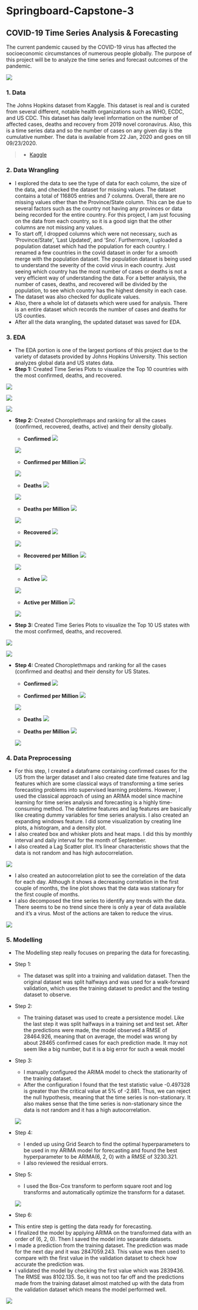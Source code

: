 # Springboard-Capstone-3
## **COVID-19 Time Series Analysis & Forecasting**

The current pandemic caused by the COVID-19 virus has affected the socioeconomic circumstances of numerous people globally. The purpose of this project will be to analyze the time series and forecast outcomes of the pandemic.

![](Capstone%203%20(Modeling)/Geographical%20Scatterplot.PNG)

### **1. Data**

The Johns Hopkins dataset from Kaggle. This dataset is real and is curated from several different, notable health organizations such as WHO, ECDC, and US CDC. This dataset has daily level information on the number of affected cases, deaths and recovery from 2019 novel coronavirus. Also, this is a time series data and so the number of cases on any given day is the cumulative number. The data is available from 22 Jan, 2020 and goes on till 09/23/2020.

> * [Kaggle](https://www.kaggle.com/sudalairajkumar/novel-corona-virus-2019-dataset)

### **2. Data Wrangling**

* I explored the data to see the type of data for each column, the size of the data, and checked the dataset for missing values. The dataset contains a total of 116805 entries and 7 columns. Overall, there are no missing values other than the Province/State column. This can be due to several factors such as the country not having any provinces or data being recorded for the entire country. For this project, I am just focusing on the data from each country, so it is a good sign that the other columns are not missing any values.
* To start off, I dropped columns which were not necessary, such as ‘Province/State’, ‘Last Updated’, and ‘Sno’. Furthermore, I uploaded a population dataset which had the population for each country. I renamed a few countries in the covid dataset in order for a smooth merge with the population dataset. The population dataset is being used to understand the severity of the covid virus in each country. Just seeing which country has the most number of cases or deaths is not a very efficient way of understanding the data. For a better analysis, the number of cases, deaths, and recovered will be divided by the population, to see which country has the highest density in each case.
* The dataset was also checked for duplicate values.
* Also, there a whole lot of datasets which were used for analysis. There is an entire dataset which records the number of cases and deaths for US counties. 
* After all the data wrangling, the updated dataset was saved for EDA.

### **3. EDA**

* The EDA portion is one of the largest portions of this project due to the variety of datasets provided by Johns Hopkins University. This section analyzes global data and US states data.
* **Step 1:** Created Time Series Plots to visualize the Top 10 countries with the most confirmed, deaths, and recovered.

![](Capstone%203%20(EDA)/Time%20Series%20of%20Top%2010%20Confirmed.PNG)

![](Capstone%203%20(EDA)/Time%20Series%20of%20Top%2010%20Deaths.PNG)

![](Capstone%203%20(EDA)/Time%20Series%20of%20Top%2010%20Recovered.PNG)

* **Step 2:**  Created Choroplethmaps and ranking for all the cases (confirmed, recovered, deaths, active) and their density globally.

  - **Confirmed**
  ![](Capstone%203%20(EDA)/Choropleth%20map%20of%20confirmed.PNG)

  ![](Capstone%203%20(EDA)/Rank%20map%20of%20confirmed.PNG)
  
  - **Confirmed per Million**
  ![](Capstone%203%20(EDA)/Choropleth%20map%20of%20confirmed%20per%20million.PNG)
  
  ![](Capstone%203%20(EDA)/Rank%20map%20of%20confirmed%20per%20million.PNG)
  
  - **Deaths**
  ![](Capstone%203%20(EDA)/Choropleth%20map%20of%20deaths.PNG)
  
  ![](Capstone%203%20(EDA)/Rank%20map%20of%20deaths.PNG)
  
  - **Deaths per Million**
  ![](Capstone%203%20(EDA)/Choropleth%20map%20of%20deaths%20per%20million.PNG)
  
  ![](Capstone%203%20(EDA)/Rank%20map%20of%20deaths%20per%20million.PNG)
  
  - **Recovered**
  ![](Capstone%203%20(EDA)/Choropleth%20map%20of%20recovered.PNG)
  
  ![](Capstone%203%20(EDA)/Rank%20map%20of%20recovered.PNG)
  
  - **Recovered per Million**
  ![](Capstone%203%20(EDA)/Choropleth%20map%20of%20recovered%20per%20million.PNG)
  
  ![](Capstone%203%20(EDA)/Rank%20map%20of%20recovered%20per%20million.PNG)
  
  - **Active**
  ![](Capstone%203%20(EDA)/Choropleth%20map%20of%20active.PNG)
  
  ![](Capstone%203%20(EDA)/Rank%20map%20of%20active.PNG)
  
  - **Active per Million**
  ![](Capstone%203%20(EDA)/Choropleth%20map%20of%20active%20per%20million.PNG)
  
  ![](Capstone%203%20(EDA)/Rank%20map%20of%20active%20per%20million.PNG)

* **Step 3:** Created Time Series Plots to visualize the Top 10 US states with the most confirmed, deaths, and recovered.

![](Capstone%203%20(EDA)/Time%20Series%20of%20Top%2010%20US%20States%20confirmed.PNG)

![](Capstone%203%20(EDA)/Time%20Series%20of%20Top%2010%20US%20States%20deaths.PNG)

* **Step 4:** Created Choroplethmaps and ranking for all the cases (confirmed and deaths) and their density for US States.
  - **Confirmed**
  ![](Capstone%203%20(EDA)/Choropleth%20map%20of%20US%20states%20confirmed.PNG)
  
  - **Confirmed per Million**
  ![](Capstone%203%20(EDA)/Choropleth%20map%20of%20US%20states%20confirmed%20per%20million.PNG)
  
  ![](Capstone%203%20(EDA)/US%20states%20rank%20map%20confirmed.PNG)
  
  - **Deaths**
  ![](Capstone%203%20(EDA)/Choropleth%20map%20of%20US%20states%20deaths.PNG)
  
  - **Deaths per Million**
  ![](Capstone%203%20(EDA)/Choropleth%20map%20of%20US%20states%20deaths%20per%20million.PNG)
  
  ![](Capstone%203%20(EDA)/US%20states%20rank%20map%20deaths.PNG)

### **4. Data Preprocessing**
* For this step, I created a dataframe containing confirmed cases for the US from the larger dataset and I also created date time features and lag features which are some classical ways of transforming a time series forecasting problems into supervised learning problems. However, I used the classical approach of using an ARIMA model since machine learning for time series analysis and forecasting is a highly time-consuming method. The datetime features and lag features are basically like creating dummy variables for time series analysis. I also created an expanding windows feature. I did some visualization by creating line plots, a histogram, and a density plot.
* I also created box and whisker plots and heat maps. I did this by monthly interval and daily interval for the month of September. 
* I also created a Lag Scatter plot. It’s linear characteristic shows that the data is not random and has high autocorrelation.

![](Capstone%203%20(Data%20Preprocessing)/Lag%20Scatter%20Plot.PNG)

* I also created an autocorrelation plot to see the correlation of the data for each day. Although it shows a decreasing correlation in the first couple of months, the line plot shows that the data was stationary for the first couple of months.
* I also decomposed the time series to identify any trends with the data. There seems to be no trend since there is only a year of data available and it’s a virus. Most of the actions are taken to reduce the virus.

![](Capstone%203%20(Data%20Preprocessing)/Seasonal%20Decompose.PNG)

### **5. Modelling**
* The Modelling step really focuses on preparing the data for forecasting. 

* Step 1:
  - The dataset was split into a training and validation dataset. Then the original dataset was split halfways and was used for a walk-forward validation, which uses the      training dataset to predict and the testing dataset to observe. 
  
* Step 2:
  - The training dataset was used to create a persistence model. Like the last step it was split halfways in a training set and test set. After the predictions were made, the model observed a RMSE of 28464.926, meaning that on average, the model was wrong by about 28465 confirmed cases for each prediction made. It may not seem like a big number, but it is a big error for such a weak model

* Step 3:
  - I manually configured the ARIMA model to check the stationarity of the training dataset.
  - After the configuration I found that the test statistic value -0.497328 is greater than the critical value at 5% of -2.881. Thus, we can reject the null hypothesis, meaning that the time series is non-stationary. It also makes sense that the time series is non-stationary since the data is not random and it has a high autocorrelation.
  
  ![](Capstone%203%20(Modeling)/Test%20Statistic.PNG)
 
* Step 4:
  - I ended up using Grid Search to find the optimal hyperparameters to be used in my ARIMA model for forecasting and found the best hyperparameter to be ARIMA(6, 2, 0) with a RMSE of 3230.321.
  - I also reviewed the residual errors.

* Step 5:
  - I used the Box-Cox transform to perform square root and log transforms and automatically optimize the transform for a dataset.
  
  ![](Capstone%203%20(Modeling)/Box%20Cox.PNG)
  
 * Step 6:
  - This entire step is getting the data ready for forecasting.
  - I finalized the model by applying ARIMA on the transformed data with an order of (6, 2, 0). Then I saved the model into separate datasets.
  - I made a prediction from the training dataset. The prediction was made for the next day and it was 2847059.243. This value was then used to compare with the first value in the validation dataset to check how accurate the prediction was.
  - I validated the model by checking the first value which was 2839436. The RMSE was 8102.135. So, it was not too far off and the predictions made from the training dataset almost matched up with the data from the validation dataset which means the model performed well.

  ![](Capstone%203%20(Modeling)/Prediction.PNG)
